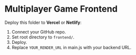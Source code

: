 # Multiplayer Game Frontend

Deploy this folder to **Vercel** or **Netlify**:

1. Connect your GitHub repo.
2. Set root directory to `frontend/`.
3. Deploy.
4. Replace `YOUR_RENDER_URL` in main.js with your backend URL.
